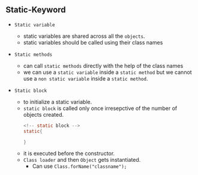 ## Static-Keyword

- `Static variable`
    - static variables are shared across all the `objects`.
    - static variables should be called using their class names

- `Static methods`
    - can call `static methods` directly with the help of the class names
    - we can use a `static variable` inside a `static method` but we cannot use a `non static variable` inside a `static method`.

- `Static block`
    - to initialize a static variable.
    - `static block` is called only once irresepctive of the number of objects created.
        ```java
        <!-- static block -->
        static{

        }
        ```
    - it is executed before the constructor.
    - `Class loader` and then `Object` gets instantiated.
        - Can use `Class.forName("classname");`

